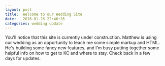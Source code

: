 ```yaml
---
layout: post
title:  Welcome to our Wedding Site
date:   2016-01-26 22:46:26
categories: wedding update
---
```


You'll notice that this site is currently under construction. Matthew is using our wedding as an opportunity to teach me some simple markup and HTML. He's building some fancy new features, and I'm busy putting together some helpful info on how to get to KC and where to stay. Check back in a few days for updates.